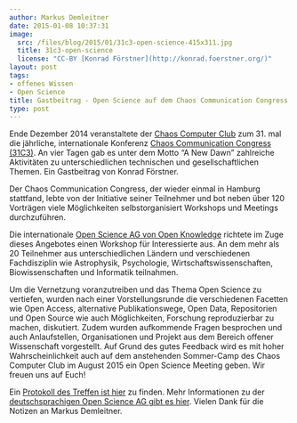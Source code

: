 ```yaml
---
author: Markus Demleitner
date: 2015-01-08 10:37:31
image:
  src: /files/blog/2015/01/31c3-open-science-415x311.jpg
  title: 31c3-open-science
  license: "CC-BY [Konrad Förstner](http://konrad.foerstner.org/)"
layout: post
tags:
- offenes Wissen
- Open Science
title: Gastbeitrag - Open Science auf dem Chaos Communication Congress (31C3)
type: post
---
```

Ende Dezember 2014 veranstaltete der [Chaos Computer Club](http://ccc.de/) zum 31. mal die jährliche, internationale Konferenz [Chaos Communication Congress (31C3)](https://events.ccc.de/congress/2014/wiki/Static:Main_Page). An vier Tagen gab es unter dem Motto “A New Dawn” zahlreiche Aktivitäten zu unterschiedlichen technischen und gesellschaftlichen Themen. Ein Gastbeitrag von Konrad Förstner.

Der Chaos Communication Congress, der wieder einmal in Hamburg stattfand, lebte von der Initiative seiner Teilnehmer und bot neben über 120 Vorträgen viele Möglichkeiten selbstorganisiert Workshops und Meetings durchzuführen.

Die internationale [Open Science AG von Open Knowledge](http://science.okfn.org/) richtete im Zuge dieses Angebotes einen Workshop für Interessierte aus. An dem mehr als 20 Teilnehmer aus unterschiedlichen Ländern und verschiedenen Fachdisziplin wie Astrophysik, Psychologie, Wirtschaftswissenschaften, Biowissenschaften und Informatik teilnahmen.

Um die Vernetzung voranzutreiben und das Thema Open Science zu vertiefen, wurden nach einer Vorstellungsrunde die verschiedenen Facetten wie Open Access, alternative Publikationswege, Open Data, Repositorien und Open Source wie auch Möglichkeiten, Forschung reproduzierbar zu machen, diskutiert. Zudem wurden aufkommende Fragen besprochen und auch Anlaufstellen, Organisationen und Projekt aus dem Bereich offener Wissenschaft vorgestellt. Auf Grund des gutes Feedback wird es mit hoher Wahrscheinlichkeit auch auf dem anstehenden Sommer-Camp des Chaos Computer Club im August 2015 ein Open Science Meeting geben. Wir freuen uns auf Euch!

Ein [Protokoll des Treffen ist hier](https://pad.okfn.org/p/31c3opensciencemeeting) zu finden. Mehr Informationen zu der [deutschsprachigen Open Science AG gibt es hier](/themen/offene-wissenschaft/). Vielen Dank für die Notizen an Markus Demleitner.